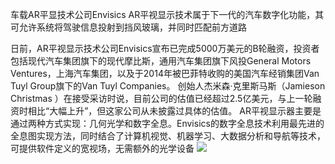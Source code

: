车载AR平显技术公司Envisics
AR平视显示技术属于下一代的汽车数字化功能，其可允许系统将驾驶信息投射到挡风玻璃，并同时匹配前方道路

日前，AR平视显示技术公司Envisics宣布已完成5000万美元的B轮融资，投资者包括现代汽车集团旗下的现代摩比斯，通用汽车集团旗下风投General Motors Ventures，上海汽车集团，以及于2014年被巴菲特收购的美国汽车经销集团Van Tuyl Group旗下的Van Tuyl Companies。
创始人杰米森·克里斯马斯（Jamieson Christmas ）在接受采访时说，目前公司的估值已经超过2.5亿美元，与上一轮融资时相比“大幅上升”，但这家公司从未披露过具体的估值。
AR平视显示器主要是通过两种方式实现：几何光学和数字全息。Envisics的数字全息技术利用最先进的全息图实现方法，同时结合了计算机视觉、机器学习、大数据分析和导航等技术，可提供软件定义的宽视场，无需额外的光学设备
![](https://gitlab.com/picbed/bed/uploads/e4a25e9f6cb3c16eb9f7d58924c0a024/2cd263bb154b21d70d9f7e0c1927628d.jpg)
